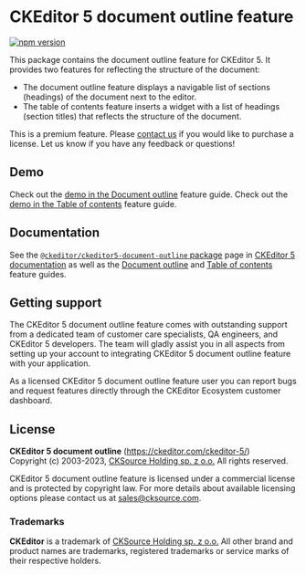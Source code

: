 CKEditor 5 document outline feature
=================================

[![npm version](https://badge.fury.io/js/%40ckeditor%2Fckeditor5-document-outline.svg)](https://www.npmjs.com/package/@ckeditor/ckeditor5-document-outline)

This package contains the document outline feature for CKEditor 5. It provides two features for reflecting the structure of the document:

* The document outline feature displays a navigable list of sections (headings) of the document next to the editor.
* The table of contents feature inserts a widget with a list of headings (section titles) that reflects the structure of the document.

This is a premium feature. Please [contact us](https://ckeditor.com/contact/) if you would like to purchase a license. Let us know if you have any feedback or questions!

## Demo

Check out the [demo in the Document outline](https://ckeditor.com/docs/ckeditor5/latest/features/document-outline.html#demo) feature guide.
Check out the [demo in the Table of contents](https://ckeditor.com/docs/ckeditor5/latest/features/table-of-contents.html#demo) feature guide.

## Documentation

See the [`@ckeditor/ckeditor5-document-outline` package](https://ckeditor.com/docs/ckeditor5/latest/api/document-outline.html) page in [CKEditor 5 documentation](https://ckeditor.com/docs/ckeditor5/latest/) as well as the [Document outline](https://ckeditor.com/docs/ckeditor5/latest/features/document-outline.html) and [Table of contents](https://ckeditor.com/docs/ckeditor5/latest/features/table-of-contents.html) feature guides.

## Getting support

The CKEditor 5 document outline feature comes with outstanding support from a dedicated team of customer care specialists, QA engineers, and CKEditor 5 developers. The team will gladly assist you in all aspects from setting up your account to integrating CKEditor 5 document outline feature with your application.

As a licensed CKEditor 5 document outline feature user you can report bugs and request features directly through the CKEditor Ecosystem customer dashboard.

## License

**CKEditor 5 document outline** (https://ckeditor.com/ckeditor-5/)<br>
Copyright (c) 2003-2023, [CKSource Holding sp. z o.o.](https://cksource.com)  All rights reserved.

CKEditor 5 document outline feature is licensed under a commercial license and is protected by copyright law.
For more details about available licensing options please contact us at sales@cksource.com.

### Trademarks

**CKEditor** is a trademark of [CKSource Holding sp. z o.o.](https://cksource.com)  All other brand and product names are trademarks, registered trademarks or service marks of their respective holders.
